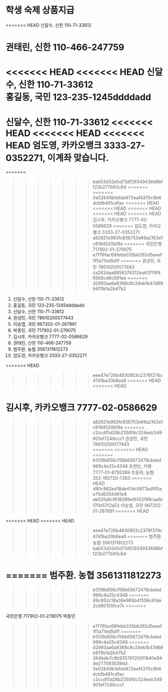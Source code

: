 # 학생 숙제 상품지급
<<<<<<< HEAD
신달수, 신한 110-71-33612    




권태린, 신한 110-466-247759
=======
<<<<<<< HEAD
<<<<<<< HEAD
신달수, 신한 110-71-33612   
홍길동, 국민 123-235-1245ddddadd
=======
신달수, 신한 110-71-33612
<<<<<<< HEAD
<<<<<<< HEAD
<<<<<<< HEAD
엄도영, 카카오뱅크 3333-27-0352271, 이계좌 맞습니다.
=======
=======
>>>>>>> bab53d32e5d73df29349436d8bff22b277b93c64
=======
=======
>>>>>>> 0e02649b1efdd472eaf4370c9b6dcbfb491cd1ac
<<<<<<< HEAD
<<<<<<< HEAD
<<<<<<< HEAD
<<<<<<< HEAD
<<<<<<< HEAD
김시후, 카카오뱅크 7777-02-0586629
=======
엄도영, 카카오뱅크 3333-27-0352271
>>>>>>> a82821e983fc836753e69a2163e1c8184520bf8e
=======
국민은행 717902-01-279075
>>>>>>> e7f76fac68febb035bb262d5aeef1f5a71ed5d1f
=======
권성민, 국민 78610200077443   
>>>>>>> ca262daa6858376312ea637f9f46566cd6c591ee
=======
>>>>>>> d2993aa6a8368c8c24eb1b47d68b979b1a2b47b2

1. 신달수, 신한 110-71-33612   
2. 홍길동, 국민 123-235-1245ddddadd
3. 신달수, 신한 110-71-33612
4. 권성민, 국민 78610200077443   
5. 이승엽, 국민 967202-01-287891
6. 박종민, 국민 717902-01-279075
7. 김시후, 카카오뱅크 7777-02-0586629
8. 권태린, 신한 110-466-247759
9. 범주환. 농협 3561311812273
10. 엄도영, 카카오뱅크 3333-27-0352271


 

<<<<<<< HEAD
>>>>>>> eee47e726b4830853c2376f374c47d1ba20b8ea9
<<<<<<< HEAD
<<<<<<< HEAD

김시후, 카카오뱅크 7777-02-0586629
=======
>>>>>>> a82821e983fc836753e69a2163e1c8184520bf8e
=======
>>>>>>> c2ccdf5d28b2350f4c324edc549901ef7246ccc1
권성민, 국민 78610200077443   
=======
<<<<<<< HEAD
=======
>>>>>>> b1316b856cf56b65672479cbebd999c4e25c4348
조현빈, 카뱅 7777-01-8755389
조동화, 농협 352-185720-7283
<<<<<<< HEAD
>>>>>>> d90c982ed18de47dc0873adf45ae70d8354461e4
>>>>>>> eb031a6cf618399ef6102f98caafe170e57f2a53
이승엽, 국민 967202-01-287891
<<<<<<< HEAD


<<<<<<< HEAD
<<<<<<< HEAD
>>>>>>> eee47e726b4830853c2376f374c47d1ba20b8ea9
=======
범주환. 농협 3561311812273
>>>>>>> bab53d32e5d73df29349436d8bff22b277b93c64

=======
범주환. 농협 3561311812273
=======
>>>>>>> b1316b856cf56b65672479cbebd999c4e25c4348
=======
>>>>>>> 49c852c18a36e965b41556c61de2cd80105fce7c
=======

국민은행 717902-01-279075 박종민
>>>>>>> e7f76fac68febb035bb262d5aeef1f5a71ed5d1f
=======
>>>>>>> b1316b856cf56b65672479cbebd999c4e25c4348
=======
>>>>>>> d2993aa6a8368c8c24eb1b47d68b979b1a2b47b2
>>>>>>> 364bdb7c9b935791200f1840e94de277093039dd
>>>>>>> 0e02649b1efdd472eaf4370c9b6dcbfb491cd1ac
>>>>>>> c2ccdf5d28b2350f4c324edc549901ef7246ccc1

